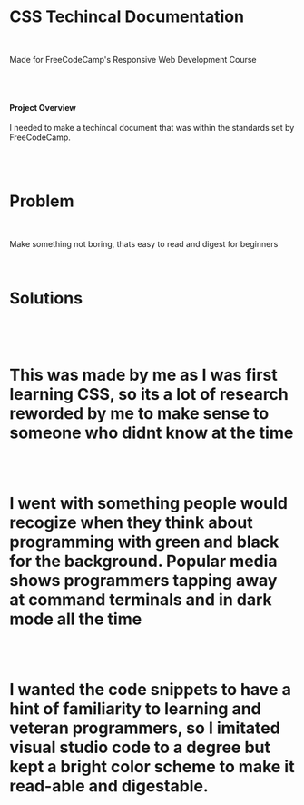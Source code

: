 <h1>CSS Techincal Documentation</h1><br>
<p>Made for FreeCodeCamp's Responsive Web Development Course</p><br><br>

<h4>Project Overview</h4>
<p> I needed to make a techincal document that was within the standards set by FreeCodeCamp. </p><br><br>

<h1>Problem</h1><br>
<p>Make something not boring, thats easy to read and digest for beginners</p><br>
<h1>Solutions<h1><br>
<p>This was made by me as I was first learning CSS, so its a lot of research reworded by me to make sense to someone who didnt know at the time</p><br>
<p> I went with something people would recogize when they think about programming with green and black for the background. Popular media shows programmers tapping away at command terminals and in dark mode all the time</p><br>
<p>I wanted the code snippets to have a hint of familiarity to learning and veteran programmers, so I imitated visual studio code to a degree but kept a bright color scheme to make it read-able and digestable.</p>
